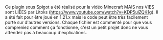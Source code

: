 Ce plugin sous Spigot a été réalisé pour la vidéo Minecraft MAIS nos VIES sont LIÉES par Litoks (https://www.youtube.com/watch?v=KDP5ulZQK1g).
Il a été fait pour être joué en 1.21.x mais le code peut être très facilement porté sur d'autres versions.
Chaque fichier est commenté pour que vous compreniez comment ça fonctionne, c'est un petit projet donc ne vous attendez pas à beaucoup d'explications.
